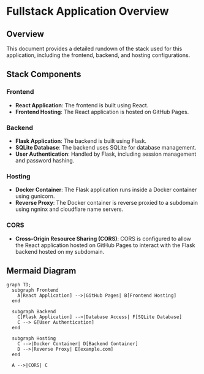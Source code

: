 
# Fullstack Application Overview

## Overview

This document provides a detailed rundown of the stack used for this application, including the frontend, backend, and hosting configurations.

## Stack Components

### Frontend

- **React Application**: The frontend is built using React.
- **Frontend Hosting**: The React application is hosted on GitHub Pages.

### Backend

- **Flask Application**: The backend is built using Flask.
- **SQLite Database**: The backend uses SQLite for database management.
- **User Authentication**: Handled by Flask, including session management and password hashing.

### Hosting

- **Docker Container**: The Flask application runs inside a Docker container using gunicorn.
- **Reverse Proxy**: The Docker container is reverse proxied to a subdomain using ngninx and cloudflare name servers.

### CORS

- **Cross-Origin Resource Sharing (CORS)**: CORS is configured to allow the React application hosted on GitHub Pages to interact with the Flask backend hosted on my subdomain.

## Mermaid Diagram

```mermaid
graph TD;
  subgraph Frontend
    A[React Application] -->|GitHub Pages| B[Frontend Hosting]
  end

  subgraph Backend
    C[Flask Application] -->|Database Access| F[SQLite Database]
    C --> G[User Authentication]
  end

  subgraph Hosting
    C -->|Docker Container| D[Backend Container]
    D -->|Reverse Proxy| E[example.com]
  end

  A -->|CORS| C
```
